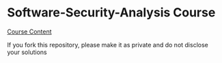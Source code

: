 # Software-Security-Analysis Course
[Course Content](https://github.com/SVF-tools/Software-Security-Analysis/wiki)

If you fork this repository, please make it as private and do not disclose your solutions

